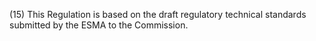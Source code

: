 (15) This Regulation is based on the draft regulatory technical standards submitted by the ESMA to the Commission.